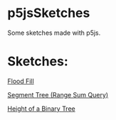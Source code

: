 # p5jsSketches

Some sketches made with p5js.

# Sketches:

[Flood Fill](https://editor.p5js.org/jonh14lk/full/ofn4mZ4f1)

[Segment Tree (Range Sum Query)](https://editor.p5js.org/jonh14lk/full/PHJUwtVY4)

[Height of a Binary Tree](https://editor.p5js.org/jonh14lk/full/QTteT6Zpn)
